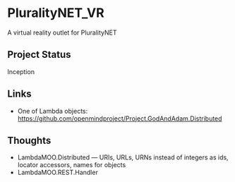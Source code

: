 # PluralityNET_VR

A virtual reality outlet for PluralityNET

## Project Status

Inception

## Links

 * One of Lambda objects: https://github.com/openmindproject/Project.GodAndAdam.Distributed
 
## Thoughts

 * LambdaMOO.Distributed — URIs, URLs, URNs instead of integers as ids, locator accessors, names for objects
 * LambdaMOO.REST.Handler
